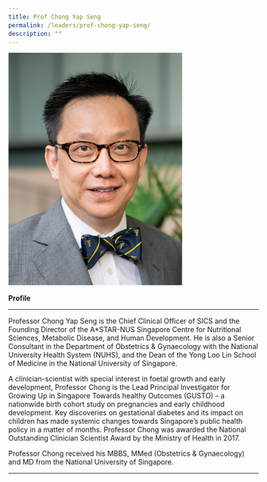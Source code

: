 ```yaml
---
title: Prof Chong Yap Seng
permalink: /leaders/prof-chong-yap-seng/
description: ""
---
```

<img style="width:350px" src="/images/Leaders/prof%20chong%20yap%20seng.png">

**Profile**&nbsp;

* * *

Professor Chong Yap Seng is the Chief Clinical Officer of SICS and the Founding Director of the A\*STAR-NUS Singapore Centre for Nutritional Sciences, Metabolic Disease, and Human Development. He is also a Senior Consultant in the Department of Obstetrics &amp; Gynaecology with the National University Health System (NUHS), and the Dean of the Yong Loo Lin School of Medicine in the National University of Singapore.&nbsp;

A clinician-scientist with special interest in foetal growth and early development, Professor Chong is the Lead Principal Investigator for Growing Up in Singapore Towards healthy Outcomes (GUSTO) – a nationwide birth cohort study on pregnancies and early childhood development. Key discoveries on gestational diabetes and its impact on children has made systemic changes towards Singapore’s public health policy in a matter of months. Professor Chong was awarded the National Outstanding Clinician Scientist Award by the Ministry of Health in 2017.&nbsp;

Professor Chong received his MBBS,&nbsp;MMed&nbsp;(Obstetrics &amp; Gynaecology) and MD from the National University of Singapore.&nbsp;

* * *